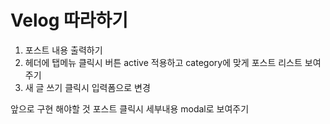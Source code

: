 # Velog 따라하기

1. 포스트 내용 출력하기
2. 헤더에 탭메뉴 클릭시 버튼 active 적용하고 category에 맞게 포스트 리스트 보여주기
3. 새 글 쓰기 클릭시 입력폼으로 변경

앞으로 구현 해야할 것
포스트 클릭시 세부내용 modal로 보여주기
